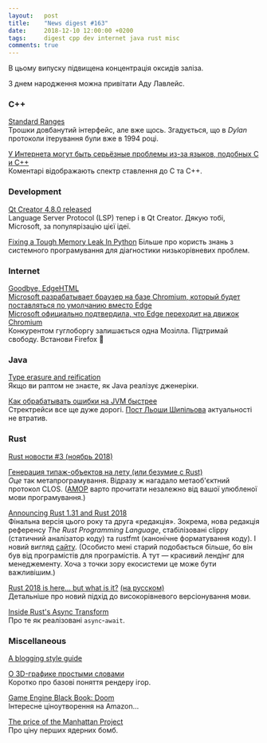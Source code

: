 ```yaml
---
layout:   post
title:    "News digest #163"
date:     2018-12-10 12:00:00 +0200
tags:     digest cpp dev internet java rust misc
comments: true
---
```


В цьому випуску підвищена концентрація оксидів заліза.

З днем народження можна привітати Аду Лавлейс.

### C++

[Standard Ranges](http://ericniebler.com/2018/12/05/standard-ranges/)<br/>
Трошки довбанутий інтерфейс, але вже щось. Згадується, що в _Dylan_ протоколи ітерування були вже в 1994 році.

[У Интернета могут быть серьёзные проблемы из-за языков, подобных C и C++](https://habr.com/post/432502/)<br/>
Коментарі відображають спектр ставлення до C та C++.

### Development

[Qt Creator 4.8.0 released](http://blog.qt.io/blog/2018/12/06/qt-creator-4-8-0-released/)<br/>
Language Server Protocol (LSP) тепер і в Qt Creator. Дякую тобі, Microsoft, за популярізацію цієї ідеї.

[Fixing a Tough Memory Leak In Python](https://info.cloudquant.com/2018/12/numpyleaks/)
Більше про користь знань з системного програмування для діагностики низькорівневих проблем.

### Internet

[Goodbye, EdgeHTML](https://blog.mozilla.org/blog/2018/12/06/goodbye-edge/)<br/>
[Microsoft разрабатывает браузер на базе Chromium, который будет поставляться по умолчанию вместо Edge](https://habr.com/company/crossover/blog/432002/)<br/>
[Microsoft официально подтвердила, что Edge переходит на движок Chromium](https://habr.com/post/432372/)<br/>
Конкурентом гуглоборгу залишається одна Мозілла. Підтримай свободу. Встанови Firefox 🦊

### Java

[Type erasure and reification](https://eli.thegreenplace.net/2018/type-erasure-and-reification/)<br/>
Якщо ви раптом не знаєте, як Java реалізує дженеріки.

[Как обрабатывать ошибки на JVM быстрее](https://habr.com/post/431586/)<br/>
Стректрейси все ще дуже дорогі. [Пост Льоши Шипільова](https://shipilev.net/blog/2014/exceptional-performance/) актуальності не втратив.

### Rust

[Rust новости #3 (ноябрь 2018)](https://habr.com/post/432250/)

[Генерация типаж-объектов на лету (или безумие с Rust)](https://habr.com/post/432202/)<br/>
_Оце_ так метапрограмування. Відразу ж нагадало метаоб'єктний протокол CLOS. ([AMOP](https://mitpress.mit.edu/books/art-metaobject-protocol) варто прочитати незалежно від вашої улюбленої мови програмування.)

[Announcing Rust 1.31 and Rust 2018](https://blog.rust-lang.org/2018/12/06/Rust-1.31-and-rust-2018.html)<br/>
Фінальна версія цього року та друга «редакція». Зокрема, нова редакція референсу _The Rust Programming Language_, стабілізовані clippy (статичний аналізатор коду) та rustfmt (канонічне форматування коду). І новий вигляд [сайту](https://www.rust-lang.org/). (Особисто мені старий подобається більше, бо він був від програмістів для програмістів. А тут — красивий лендінг для менеджементу. Хоча з точки зору екосистеми це може бути важливішим.)

[Rust 2018 is here… but what is it?](https://hacks.mozilla.org/2018/12/rust-2018-is-here/) [(на русском)](https://habr.com/post/432564/)<br/>
Детальніше про новий підхід до високорівневого версіонування мови.

[Inside Rust's Async Transform](https://blag.nemo157.com/2018/12/09/inside-rusts-async-transform.html)<br/>
Про те як реалізовані `async`-`await`.

### Miscellaneous

[A blogging style guide](https://robertheaton.com/2018/12/06/a-blogging-style-guide/)

[О 3D-графике простыми словами ](https://habr.com/post/430930/)<br/>
Коротко про базові поняття рендеру ігор.

[Game Engine Black Book: Doom](http://fabiensanglard.net/gebbdoom/)<br/>
Інтересне ціноутворення на Amazon...

[The price of the Manhattan Project](http://blog.nuclearsecrecy.com/2013/05/17/the-price-of-the-manhattan-project/)<br/>
Про ціну перших ядерних бомб.
